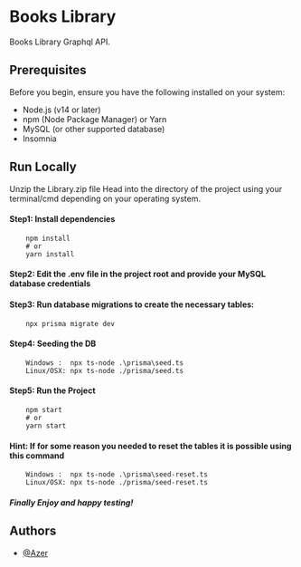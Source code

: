 
# Books Library

Books Library Graphql API.



## Prerequisites
Before you begin, ensure you have the following installed on your system:

- Node.js (v14 or later)
- npm (Node Package Manager) or Yarn
- MySQL (or other supported database)
- Insomnia
## Run Locally

Unzip the Library.zip file
Head into the directory of the project using your terminal/cmd depending on your operating system.

#### Step1: Install dependencies
```
    npm install
    # or
    yarn install
```
#### Step2: Edit the .env file in the project root and provide your MySQL database credentials

#### Step3: Run database migrations to create the necessary tables:
```
    npx prisma migrate dev
```

#### Step4: Seeding the DB
```
    Windows :  npx ts-node .\prisma\seed.ts
    Linux/OSX: npx ts-node ./prisma/seed.ts
```

#### Step5: Run the Project
```
    npm start
    # or
    yarn start
```

#### Hint: If for some reason you needed to reset the tables it is possible using this command
```
    Windows :  npx ts-node .\prisma\seed-reset.ts
    Linux/OSX: npx ts-node ./prisma/seed-reset.ts
```

##### Finally Enjoy and happy testing!
## Authors

- [@Azer](https://github.com/Azer5C74)
